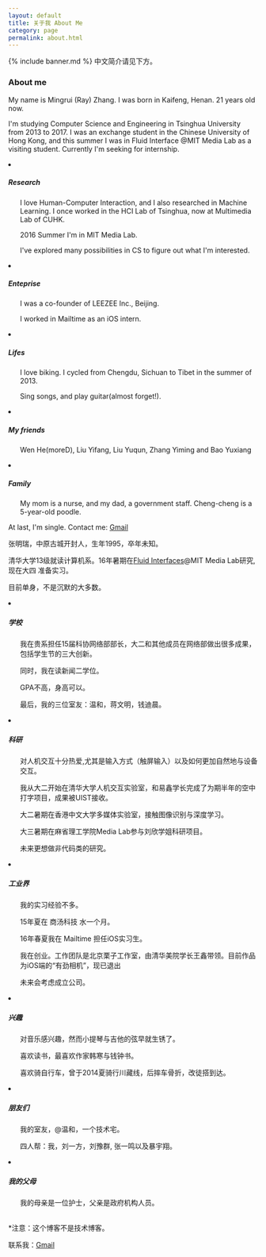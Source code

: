 ```yaml
---
layout: default
title: 关于我 About Me
category: page
permalink: about.html
---
```


{% include banner.md %}
中文简介请见下方。
<h3>About me</h3>
<p>My name is Mingrui (Ray) Zhang. I was born in Kaifeng, Henan. 21 years old now.</p>
<p>I'm studying Computer Science and Engineering in Tsinghua University from 2013 to 2017. 
 I was an exchange student in the Chinese University of Hong Kong, and this summer I was in Fluid Interface @MIT Media Lab as a visiting student. Currently I'm seeking for internship.</p>

<li><h5>Research</h5></li>
<ul>
<p>I love Human-Computer Interaction, and I also researched in Machine Learning. I once worked in the HCI Lab of Tsinghua, now at Multimedia Lab of CUHK.</p>
<p>2016 Summer I'm in MIT Media Lab.</p>
<p>I've explored many possibilities in CS to figure out what I'm interested.</p>
</ul>

<li><h5>Enteprise</h5></li>
<ul>
<p>I was a co-founder of LEEZEE Inc., Beijing.</p>
<p>I worked in Mailtime as an iOS intern.</p>
</ul>

<li><h5>Lifes</h5></li>
<ul>
<p>I love biking. I cycled from Chengdu, Sichuan to Tibet in the summer of 2013.</p>
<p>Sing songs, and play guitar(almost forget!).</p>
</ul>

<li><h5>My friends</h5></li>
<ul>
Wen He(moreD), Liu Yifang, Liu Yuqun, Zhang Yiming and Bao Yuxiang
</ul>

<li><h5>Family</h5></li>
<ul>
My mom is a nurse, and my dad, a government staff. Cheng-cheng is a 5-year-old poodle.
</ul>

At last, I'm single.
Contact me: <a href="mailto:z1m6r3@gmail.com" target="_blank">Gmail</a>
<br>

<p>张明瑞，中原古城开封人，生年1995，卒年未知。</p>
<p>清华大学13级就读计算机系。16年暑期在<a href="http://fluid.media.mit.edu/">Fluid Interfaces</a>@MIT Media Lab研究, 现在大四 准备实习。</p>
<p>目前单身，不是沉默的大多数。</p>
<li ><h5>学校<h5></li>
<ul>
<p>我在贵系担任15届科协网络部部长，大二和其他成员在网络部做出很多成果，包括学生节的三大创新。</p>
<p>同时，我在读新闻二学位。</p>
<p>GPA不高，身高可以。</p>
<p>最后，我的三位室友：温和，蒋文明，钱迪晨。</p>
</ul>

<li><h5>科研</h5></li>
<ul>
<p>对人机交互十分热爱,尤其是输入方式（触屏输入）以及如何更加自然地与设备交互。</p>
<p>我从大二开始在清华大学人机交互实验室，和易鑫学长完成了为期半年的空中打字项目，成果被UIST接收。</p>
<p>大二暑期在香港中文大学多媒体实验室，接触图像识别与深度学习。</p>
<p>大三暑期在麻省理工学院Media Lab参与刘欣学姐科研项目。</p>
<p>未来更想做非代码类的研究。</p>
</ul>

<li><h5>工业界</h5></li>
<ul>
<p>我的实习经验不多。</p>
<p>15年夏在 商汤科技 水一个月。</p>
<p>16年春夏我在 Mailtime 担任iOS实习生。</p>
<p>我在创业。工作团队是北京栗子工作室，由清华美院学长王鑫带领。目前作品为iOS端的“有劲相机”，现已退出</p>
<p>未来会考虑成立公司。</p>
</ul>

<li><h5>兴趣</h5></li>
<ul>
<p>对音乐感兴趣，然而小提琴与吉他的弦早就生锈了。</p>
<p>喜欢读书，最喜欢作家韩寒与钱钟书。</p>
<p>喜欢骑自行车，曾于2014夏骑行川藏线，后摔车骨折，改徒搭到达。</p>
</ul>

<li><h5>朋友们</h5></li>
<ul>
<p>我的室友，@温和，一个技术宅。</p>
<p>四人帮：我，刘一方，刘豫群, 张一鸣以及暴宇翔。</p>
</ul>

<li><h5>我的父母</h5></li>
<ul>
我的母亲是一位护士，父亲是政府机构人员。
</ul>
<br>
*注意：这个博客不是技术博客。
</br>

联系我：<a href="mailto:z1m6r3@gmail.com" target="_blank">Gmail</a>

<br><br><br><br>